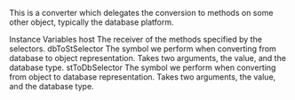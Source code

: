 This is a converter which delegates the conversion to methods on some other object, typically the database platform.

Instance Variables
	host	<Object>	The receiver of the methods specified by the selectors.
	dbToStSelector	<Symbol>	The symbol we perform when converting from database to object representation. Takes two arguments, the value, and the database type.
	stToDbSelector	<Symbol>	The symbol we perform when converting from object to database representation. Takes two arguments, the value, and the database type.

